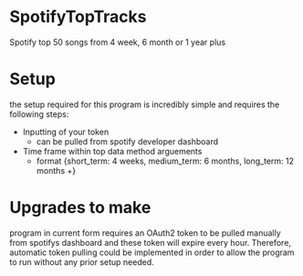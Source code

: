 # SpotifyTopTracks
Spotify top 50 songs from 4 week, 6 month or 1 year plus
# Setup

the setup required for this program is incredibly simple and requires the following steps:
* Inputting of your token
  * can be pulled from spotify developer dashboard
* Time frame within top data method arguements
  * format {short_term: 4 weeks, medium_term: 6 months, long_term: 12 months +} 
  

# Upgrades to make
program in current form requires an OAuth2 token to be pulled manually from spotifys dashboard and these token will expire every hour. Therefore, automatic token pulling could be implemented in order to allow the program to run without any prior setup needed.
